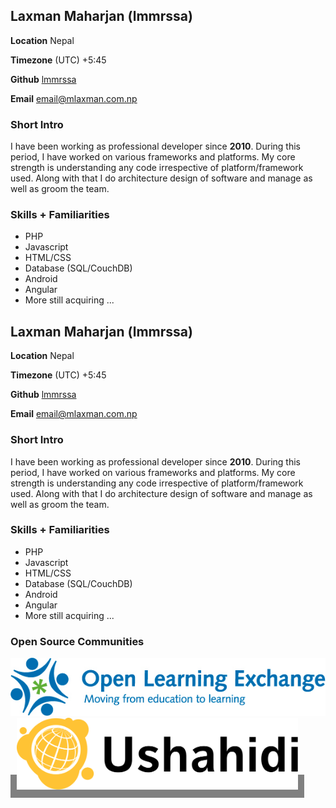 ## Laxman Maharjan (lmmrssa)

**Location** Nepal

**Timezone** (UTC) +5:45

**Github** [lmmrssa](https://github.com/lmmrssa)

**Email** email@mlaxman.com.np

### Short Intro

I have been working as professional developer since **2010**. During this period, I have worked on various frameworks and platforms. My core strength is understanding any code irrespective of platform/framework used. Along with that I do architecture design of software and manage as well as groom the team.

### Skills + Familiarities
- PHP
- Javascript
- HTML/CSS
- Database (SQL/CouchDB)
- Android
- Angular
- More still acquiring ...

## Laxman Maharjan (lmmrssa)

**Location** Nepal

**Timezone** (UTC) +5:45

**Github** [lmmrssa](https://github.com/lmmrssa)

**Email** email@mlaxman.com.np

### Short Intro

I have been working as professional developer since **2010**. During this period, I have worked on various frameworks and platforms. My core strength is understanding any code irrespective of platform/framework used. Along with that I do architecture design of software and manage as well as groom the team.

### Skills + Familiarities
- PHP
- Javascript
- HTML/CSS
- Database (SQL/CouchDB)
- Android
- Angular
- More still acquiring ...

### Open Source Communities

[![Open Learning Exchange](assests/OLE-logo-bluetype-tag-cmyk.jpg)](https://github.com/open-learning-exchange/planet)
<a href="https://github.com/Ushahidi" class="logo" style="background: grey; padding: 10px;"><img src="assests/ushahidi-wordmark.svg" alt="Ushahidi" width="450px"/></a>
  
